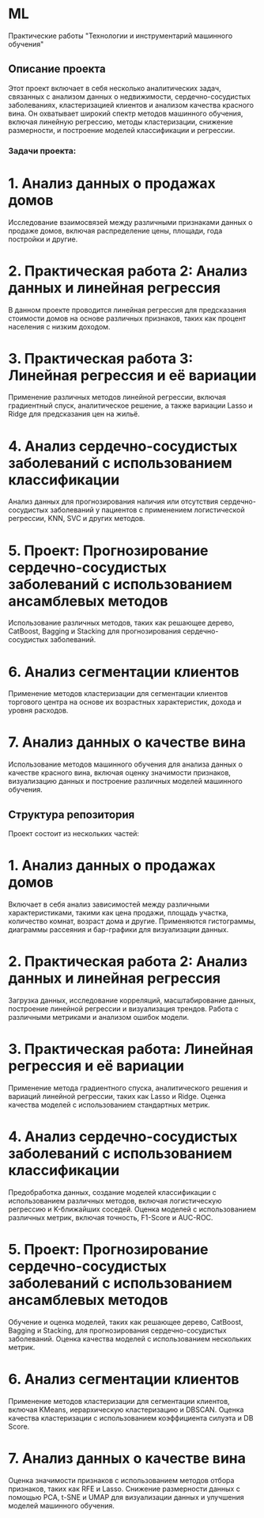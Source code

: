 # ML
Практические работы "Технологии и инструментарий машинного обучения"

## Описание проекта

Этот проект включает в себя несколько аналитических задач, связанных с анализом данных о недвижимости, сердечно-сосудистых заболеваниях, кластеризацией клиентов и анализом качества красного вина. Он охватывает широкий спектр методов машинного обучения, включая линейную регрессию, методы кластеризации, снижение размерности, и построение моделей классификации и регрессии.

### Задачи проекта:

# 1. Анализ данных о продажах домов  
   Исследование взаимосвязей между различными признаками данных о продаже домов, включая распределение цены, площади, года постройки и другие.

# 2. Практическая работа 2: Анализ данных и линейная регрессия  
   В данном проекте проводится линейная регрессия для предсказания стоимости домов на основе различных признаков, таких как процент населения с низким доходом.

# 3. Практическая работа 3: Линейная регрессия и её вариации  
   Применение различных методов линейной регрессии, включая градиентный спуск, аналитическое решение, а также вариации Lasso и Ridge для предсказания цен на жильё.

# 4. Анализ сердечно-сосудистых заболеваний с использованием классификации  
   Анализ данных для прогнозирования наличия или отсутствия сердечно-сосудистых заболеваний у пациентов с применением логистической регрессии, KNN, SVC и других методов.

# 5. Проект: Прогнозирование сердечно-сосудистых заболеваний с использованием ансамблевых методов  
   Использование различных методов, таких как решающее дерево, CatBoost, Bagging и Stacking для прогнозирования сердечно-сосудистых заболеваний.

# 6. Анализ сегментации клиентов  
   Применение методов кластеризации для сегментации клиентов торгового центра на основе их возрастных характеристик, дохода и уровня расходов.

# 7. Анализ данных о качестве вина  
   Использование методов машинного обучения для анализа данных о качестве красного вина, включая оценку значимости признаков, визуализацию данных и построение различных моделей машинного обучения.

## Структура репозитория

Проект состоит из нескольких частей:

# 1. Анализ данных о продажах домов  
   Включает в себя анализ зависимостей между различными характеристиками, такими как цена продажи, площадь участка, количество комнат, возраст дома и другие. Применяются гистограммы, диаграммы рассеяния и бар-графики для визуализации данных.

# 2. Практическая работа 2: Анализ данных и линейная регрессия  
   Загрузка данных, исследование корреляций, масштабирование данных, построение линейной регрессии и визуализация трендов. Работа с различными метриками и анализом ошибок модели.

# 3. Практическая работа: Линейная регрессия и её вариации  
   Применение метода градиентного спуска, аналитического решения и вариаций линейной регрессии, таких как Lasso и Ridge. Оценка качества моделей с использованием стандартных метрик.

# 4. Анализ сердечно-сосудистых заболеваний с использованием классификации  
   Предобработка данных, создание моделей классификации с использованием различных методов, включая логистическую регрессию и K-ближайших соседей. Оценка моделей с использованием различных метрик, включая точность, F1-Score и AUC-ROC.

# 5. Проект: Прогнозирование сердечно-сосудистых заболеваний с использованием ансамблевых методов  
   Обучение и оценка моделей, таких как решающее дерево, CatBoost, Bagging и Stacking, для прогнозирования сердечно-сосудистых заболеваний. Оценка качества моделей с использованием нескольких метрик.

# 6. Анализ сегментации клиентов  
   Применение методов кластеризации для сегментации клиентов, включая KMeans, иерархическую кластеризацию и DBSCAN. Оценка качества кластеризации с использованием коэффициента силуэта и DB Score.

# 7. Анализ данных о качестве вина  
   Оценка значимости признаков с использованием методов отбора признаков, таких как RFE и Lasso. Снижение размерности данных с помощью PCA, t-SNE и UMAP для визуализации данных и улучшения моделей машинного обучения.
